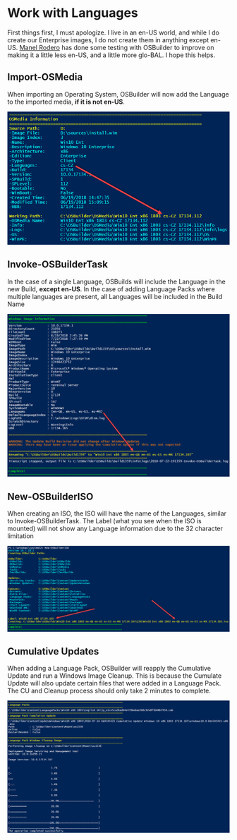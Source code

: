 # Work with Languages

First things first, I must apologize. I live in an en-US world, and while I do create our Enterprise images, I do not create them in anything except en-US. [Manel Rodero](https://twitter.com/manelrodero) has done some testing with OSBuilder to improve on making it a little less en-US, and a little more glo-BAL. I hope this helps.

## Import-OSMedia

When importing an Operating System, OSBuilder will now add the Language to the imported media, **if it is not en-US**.

![](../../.gitbook/assets/2018-07-21_12-28-17.png)

## Invoke-OSBuilderTask

In the case of a single Language, OSBuilds will include the Language in the new Build, **except en-US**. In the case of adding Language Packs where multiple languages are present, all Languages will be included in the Build Name

![](../../.gitbook/assets/2018-07-22_22-26-05.png)

## New-OSBuilderISO

When creating an ISO, the ISO will have the name of the Languages, similar to Invoke-OSBuilderTask. The Label \(what you see when the ISO is mounted\) will not show any Language information due to the 32 character limitation

![](../../.gitbook/assets/2018-07-22_22-31-01.png)

## Cumulative Updates

When adding a Language Pack, OSBuilder will reapply the Cumulative Update and run a Windows Image Cleanup. This is because the Cumulate Update will also update certain files that were added in a Language Pack. The CU and Cleanup process should only take 2 minutes to complete.

![](../../.gitbook/assets/2018-07-23_0-23-50.png)

